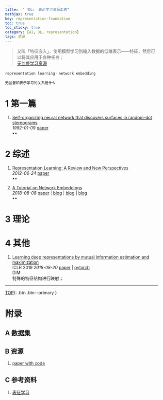 ```yaml
---
title:  "「DL」 表示学习资源汇总"
mathjax: true
key: representation-foundation
toc: true
toc_sticky: true
category: [AI, DL, representation]
tags: 资源
---
```

<span id='head'></span>
>又叫「特征嵌入」，使用模型学习到输入数据的低维表示——特征，然后可以将其应用于各种任务；       
[无监督学习资源](/ai/dl/unsupervised/23/foundation)    

`representation learning` · `network embedding`   

<!--more-->
`无监督和表示学习的关系是什么`  

# 1 第一篇
1. [Self-organizing neural network that discovers surfaces in random-dot stereograms](http://www.cs.toronto.edu/~fritz/absps/naturebecker.pdf)     
*1992-01-09* [paper](http://www.cs.toronto.edu/~fritz/absps/naturebecker.pdf)     
$\bullet \bullet$   

# 2 综述
1. [Representation Learning: A Review and New Perspectives](http://cn.arxiv.org/abs/1206.5538)     
*2012-06-24* [paper](https://arxiv.org/abs/1206.5538)    
$\bullet \bullet$   

1. [A Tutorial on Network Embeddings](http://cn.arxiv.org/abs/1808.02590)    
*2018-08-08* [paper](https://arxiv.org/abs/1808.02590) | [blog](https://www.paperweekly.site/papers/notes/485) | [blog](https://blog.csdn.net/ahilll/article/details/82896074) | [blog](https://www.jiqizhixin.com/articles/2018-08-14-10)    
$\bullet \bullet$   

# 3 理论

# 4 其他
1. [Learning deep representations by mutual information estimation and maximization](http://cn.arxiv.org/abs/1808.06670)    
ICLR 2019 *2018-08-20* [paper](https://arxiv.org/abs/1808.06670) | [pytorch](https://github.com/rdevon/DIM)     
DIM    
特殊的特征结构进行映射；   

-------------------  
[TOP](#head){: .btn .btn--primary }


# 附录
## A 数据集

## B 资源
1. [paper with code](https://paperswithcode.com/task/representation-learning)    

## C 参考资料
1. [表征学习](https://www.zhihu.com/question/37162929)   
